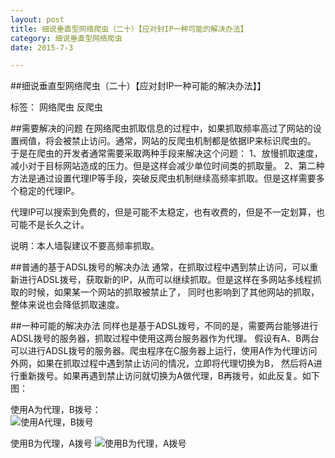 ```yaml
---
layout: post
title: 细说垂直型网络爬虫（二十）【应对封IP一种可能的解决办法】
category: 细说垂直型网络爬虫
date: 2015-7-3

---
```


<!-- more -->

##细说垂直型网络爬虫（二十）【应对封IP一种可能的解决办法】】

标签： 网络爬虫 反爬虫

##需要解决的问题
在网络爬虫抓取信息的过程中，如果抓取频率高过了网站的设置阀值，将会被禁止访问。通常，网站的反爬虫机制都是依据IP来标识爬虫的。
于是在爬虫的开发者通常需要采取两种手段来解决这个问题：
1、放慢抓取速度，减小对于目标网站造成的压力。但是这样会减少单位时间类的抓取量。
2、第二种方法是通过设置代理IP等手段，突破反爬虫机制继续高频率抓取。但是这样需要多个稳定的代理IP。

代理IP可以搜索到免费的，但是可能不太稳定，也有收费的，但是不一定划算，也可能不是长久之计。

说明：本人墙裂建议不要高频率抓取。

##普通的基于ADSL拨号的解决办法
通常，在抓取过程中遇到禁止访问，可以重新进行ADSL拨号，获取新的IP，从而可以继续抓取。但是这样在多网站多线程抓取的时候，如果某一个网站的抓取被禁止了，
同时也影响到了其他网站的抓取，整体来说也会降低抓取速度。

##一种可能的解决办法
同样也是基于ADSL拨号，不同的是，需要两台能够进行ADSL拨号的服务器，抓取过程中使用这两台服务器作为代理。
假设有A、B两台可以进行ADSL拨号的服务器。爬虫程序在C服务器上运行，使用A作为代理访问外网，如果在抓取过程中遇到禁止访问的情况，立即将代理切换为B，
然后将A进行重新拨号。如果再遇到禁止访问就切换为A做代理，B再拨号，如此反复。如下图：

使用A为代理，B拨号：  
![使用A代理，B拨号](/res/img/blogimg/spider/e1.jpg)

使用B为代理，A拨号
![使用B为代理，A拨号](/res/img/blogimg/spider/e2.jpg)
